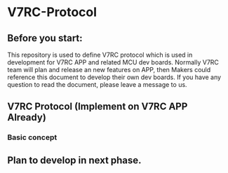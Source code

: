 # V7RC-Protocol

## Before you start:
This repository is used to define V7RC protocol which is used in development for V7RC APP and related MCU dev boards. Normally V7RC team will plan and release an new features on APP, then Makers could reference this document to develop their own dev boards. If you have any question to read the document, please leave a message to us.

## V7RC Protocol (Implement on V7RC APP Already)

### Basic concept










## Plan to develop in next phase.
